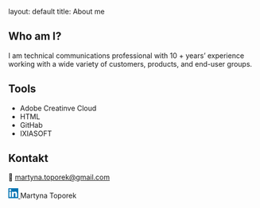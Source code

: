 layout: default
title: About me

## Who am I?
I am technical communications professional with 10 + years’ experience working with a wide variety of customers, products, and end-user groups. 

## Tools
- Adobe Creatinve Cloud
- HTML
- GitHab
- IXIASOFT

## Kontakt
📨 martyna.toporek@gmail.com


<p align="left">
  <a href="https://www.linkedin.com/in/martyna-toporek-a72237153/" target="_blank">
    <img src="images/LinkedIn_logo.png" alt="LinkedIn" width="20" height="20" />
  </a> Martyna Toporek
 </p>
